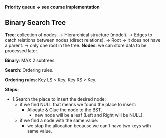 **Priority queue -> see course implementation**

## Binary Search Tree

**Tree**: collection of nodes.
    -> Hierarchical structure (model).
    -> Edges to catch relations between nodes (direct relations).
    -> Root -> it does not have a parent.
            -> only one root in the tree.
**Nodes**: we can store data to be processed later.

**Binary**: MAX 2 subtrees.

**Search**: Ordering rules.

**Ordering rules**: Key LS < Key.
                    Key RS > Key.

**Steps:**
* 1.Search the place to insert the desired node:
    * if we find NULL that means we found the place to insert:
        * Allocate & Glue the node to the BST.
            * new node will be a leaf (Left and Right will be NULL).
    * if we find a node with the same value:
        * we stop the allocation because we can't have two keys with same value.